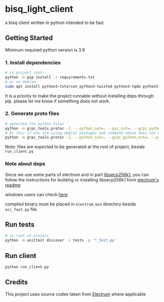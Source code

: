 # bisq_light_client

a bisq client written in python intended to be fast.

## Getting Started

Minimum required python version is 3.9

### 1. Install dependencies

```bash
# in project root:
python -m pip install -r requirements.txt
# or on debian:
sudo apt install python3-txtorcon python3-twisted python3-tqdm python3-grpcio python3-cryptography python3-pycryptodome python3-requests python3-socks python3-psutil libsecp256k1-dev python3-sortedcontainers python3-aiohttp python3-async-timeout python3-aiorpcx python3-certifi python3-dnspython python3-six python3-openssl python3-grpc-tools
```

It is a priority to make the project runnable without installing deps through pip. please let me know if something does not work.

### 2. Generate proto files

```bash
# generate the python files
python -m grpc_tools.protoc -I. --python_out=. --pyi_out=. --grpc_python_out=. --proto_path=proto grpc.proto pb.proto
# Or this if you are using debian packages and command above does not work:
python -m grpc_tools.protoc -I. --python_out=. --grpc_python_out=. --proto_path=proto grpc.proto pb.proto
```

Note: files are expected to be generated at the root of project, beside `run_client.py`

### Note about deps

Since we use some parts of electrum and in part [libsecp256k1](https://github.com/bitcoin-core/secp256k1), you can follow the instructions for building or installing libsecp256k1 from [electrum's readme](https://github.com/spesmilo/electrum/blob/4.4.5/README.md)

windows users can check [here](https://github.com/spesmilo/electrum/blob/4.4.5/contrib/build-wine/README_windows.md#2-install-libsecp256k1)

compiled binary must be placed in `electrum_min` directory beside `ecc_fast.py` file.

## Run tests

```bash
# in root of project
python -m unittest discover -s tests -p '*_test.py'
```

## Run client

```bash
python run_client.py
```

## Credits

This project uses source codes taken from [Electrum](https://github.com/spesmilo/electrum) where applicable
